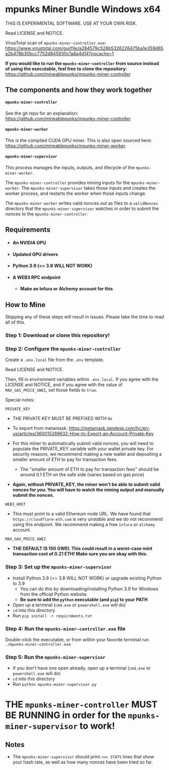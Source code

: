 # mpunks Miner Bundle Windows x64

THIS IS EXPERIMENTAL SOFTWARE. USE AT YOUR OWN RISK.

Read LICENSE and NOTICE.

VirusTotal scan of `mpunks-miner-controller.exe`: https://www.virustotal.com/gui/file/a284579c528b5326226475ba1e359d65a2b478b30bcc7752d845930c1a8a4d14?nocache=1

**If you would like to run the `mpunks-miner-controller` from source instead of using the executable, feel free to clone the repository:** https://github.com/mineablepunks/mpunks-miner-controller

## The components and how they work together

#### `mpunks-miner-controller`

See the git repo for an explanation: https://github.com/mineablepunks/mpunks-miner-controller

#### `mpunks-miner-worker`

This is the compiled CUDA GPU miner. This is also open sourced here: https://github.com/mineablepunks/mpunks-miner-worker.

#### `mpunks-miner-supervisor`

This process manages the inputs, outputs, and lifecycle of the `mpunks-miner-worker`.

The `mpunks-miner-controller` provides mining inputs for the `mpunks-miner-worker`. The `mpunks-miner-supervisor` takes those inputs and creates the worker process, and restarts the worker when those inputs change.

The `mpunks-miner-worker` writes valid nonces out as files to a `validNonces` directory that the `mpunks-miner-supervisor` watches in order to submit the nonces to the `mpunks-miner-controller`.

## Requirements

- #### An NVIDIA GPU
- #### Updated GPU drivers
- #### Python 3.9 (<= 3.8 WILL NOT WORK)
- #### A WEB3 RPC endpoint
  - #### Make an Infura or Alchemy account for this

## How to Mine

Skipping any of these steps will result in issues. Please take the time to read all of this.

### Step 1: Download or clone this repository!

### Step 2: Configure the `mpunks-miner-controller`

Create a `.env.local` file from the `.env` template.

Read LICENSE and NOTICE.

Then, fill in environment variables within `.env.local`. If you agree with the LICENSE and NOTICE, and if you agree with the value of `MAX_GAS_PRICE_GWEI`, set those fields to `true`.

Special notes:

`PRIVATE_KEY`

- THE PRIVATE KEY MUST BE PREFIXED WITH `0x`
- To export from metamask: https://metamask.zendesk.com/hc/en-us/articles/360015289632-How-to-Export-an-Account-Private-Key
- For this miner to automatically submit valid nonces, you will need to populate the PRIVATE_KEY variable with your wallet private key. For security reasons, we recommend making a new wallet and depositing a smaller amount of ETH to pay for transaction fees.

  - The "smaller amount of ETH to pay for transaction fees" should be around 0.1 ETH on the safe side (varies based on gas price)

- **Again, without PRIVATE_KEY, the miner won't be able to submit valid nonces for you. You will have to watch the mining output and manually submit the nonces.**

`WEB3_HOST`

- This must point to a valid Ethereum node URL. We have found that `https://cloudflare-eth.com` is very unstable and we do not recommend using this endpoint. We recommend making a free `infura` or `alchemy` account.

`MAX_GAS_PRICE_GWEI`

- **THE DEFAULT IS 150 GWEI. This could result in a worst-case mint transaction cost of 0.21 ETH! Make sure you are okay with this.**

### Step 3: Set up the `mpunks-miner-supervisor`

- Install Python 3.9 (<= 3.8 WILL NOT WORK) or upgrade existing Python to 3.9
  - You can do this by downloading/installing Python 3.9 for Windows from the official Python website.
  - **Be sure to add the `python` executable (and `pip`) to your PATH**
- Open up a terminal (`cmd.exe` or `powershell.exe` will do)
- `cd` into this directory
- Run `pip install -r requirements.txt`

### Step 4: Run the `mpunks-miner-controller.exe` file

Double-click the executable, or from within your favorite terminal run `./mpunks-miner-controller.exe`

### Step 5: Run the `mpunks-miner-supervisor`

- If you don't have one open already, open up a terminal (`cmd.exe` or `powershell.exe` will do)
- `cd` into this directory
- Run `python mpunks-miner-supervisor.py`

# THE `mpunks-miner-controller` MUST BE RUNNING in order for the `mpunks-miner-supervisor` to work!

## Notes

- The `mpunks-miner-supervisor` should print `>>> STATS` lines that show your hash rate, as well as how many nonces have been tried so far.
